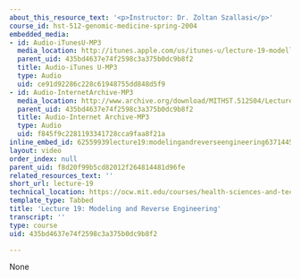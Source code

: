 ```yaml
---
about_this_resource_text: '<p>Instructor: Dr. Zoltan Szallasi</p>'
course_id: hst-512-genomic-medicine-spring-2004
embedded_media:
- id: Audio-iTunesU-MP3
  media_location: http://itunes.apple.com/us/itunes-u/lecture-19-modelling-and-reve/id341598228?i=63739250
  parent_uid: 435bd4637e74f2598c3a375b0dc9b8f2
  title: Audio-iTunes U-MP3
  type: Audio
  uid: ce91d92286c228c61948755dd848d5f9
- id: Audio-InternetArchive-MP3
  media_location: http://www.archive.org/download/MITHST.512S04/Lecture19-16k.mp3
  parent_uid: 435bd4637e74f2598c3a375b0dc9b8f2
  title: Audio-Internet Archive-MP3
  type: Audio
  uid: f845f9c2281193341728cca9faa8f21a
inline_embed_id: 62559939lecture19:modelingandreverseengineering63714457
layout: video
order_index: null
parent_uid: f8d20f99b5cd82012f264814481d96fe
related_resources_text: ''
short_url: lecture-19
technical_location: https://ocw.mit.edu/courses/health-sciences-and-technology/hst-512-genomic-medicine-spring-2004/audio-lectures/lecture-19
template_type: Tabbed
title: 'Lecture 19: Modeling and Reverse Engineering'
transcript: ''
type: course
uid: 435bd4637e74f2598c3a375b0dc9b8f2

---
```

None